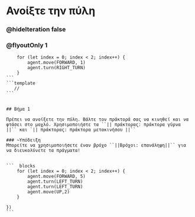 # Ανοίξτε την πύλη
### @hideIteration false 
### @flyoutOnly 1


```` ghost
    for (let index = 0; index < 2; index++) {
        agent.move(FORWARD, 1)
        agent.turn(RIGHT_TURN)
    }
```
```template
   //     
```


## Βήμα 1

Πρέπει να ανοίξετε την πύλη. Βάλτε τον πράκτορά σας να κινηθεί και να φτάσει στο μοχλό. Χρησιμοποιήστε τα ``|| πράκτορας: πράκτορα γύρνα ||`` και `|| πράκτορας: πράκτορα μετακινήσου ||``

### ~Υπόδειξη 
Μπορείτε να χρησιμοποιήσετε έναν βρόχο ``||Βρόχοι: επανάληψη||`` για να διευκολύνετε τα πράγματα!


```  blocks
    for (let index = 0; index < 2; index++) {
        agent.move(FORWARD, 5)
        agent.turn(LEFT_TURN)
        agent.turn(LEFT_TURN)
        agent.move(UP,2)
    }
         
})
```

